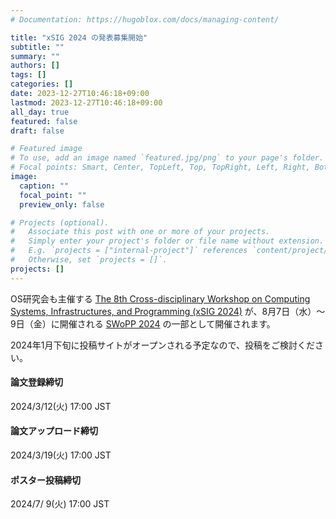 ```yaml
---
# Documentation: https://hugoblox.com/docs/managing-content/

title: "xSIG 2024 の発表募集開始"
subtitle: ""
summary: ""
authors: []
tags: []
categories: []
date: 2023-12-27T10:46:18+09:00
lastmod: 2023-12-27T10:46:18+09:00
all_day: true
featured: false
draft: false

# Featured image
# To use, add an image named `featured.jpg/png` to your page's folder.
# Focal points: Smart, Center, TopLeft, Top, TopRight, Left, Right, BottomLeft, Bottom, BottomRight.
image:
  caption: ""
  focal_point: ""
  preview_only: false

# Projects (optional).
#   Associate this post with one or more of your projects.
#   Simply enter your project's folder or file name without extension.
#   E.g. `projects = ["internal-project"]` references `content/project/deep-learning/index.md`.
#   Otherwise, set `projects = []`.
projects: []
---
```

OS研究会も主催する [The 8th Cross-disciplinary Workshop on Computing Systems, Infrastructures, and Programming (xSIG 2024)](https://xsig.ipsj.or.jp/2024/) が、8月7日（水）〜9日（金）に開催される [SWoPP 2024](https://sites.google.com/site/swoppweb/) の一部として開催されます。

2024年1月下旬に投稿サイトがオープンされる予定なので、投稿をご検討ください。

#### 論文登録締切
2024/3/12(火) 17:00 JST

#### 論文アップロード締切
2024/3/19(火) 17:00 JST

#### ポスター投稿締切
2024/7/ 9(火) 17:00 JST
